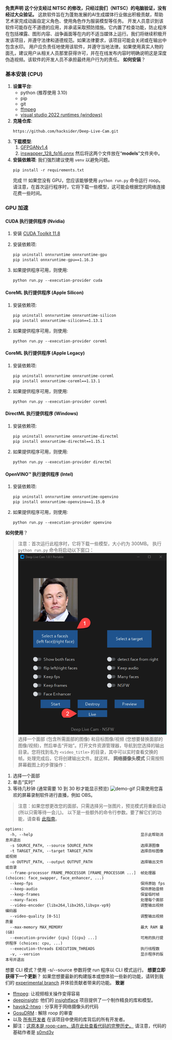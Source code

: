 **免责声明**
**这个分支经过 NITSC 的修改，只经过我们（NITSC）的电脑验证，没有经过大众验证。**
这款软件旨在为蓬勃发展的AI生成媒体行业做出积极贡献，帮助艺术家完成动画自定义角色、使用角色作为服装模型等任务。
开发人员意识到该软件可能存在不道德的应用，并承诺采取预防措施。它内置了检查功能，防止程序在包括裸露、图形内容、战争画面等在内的不适当媒体上运行。我们将继续积极开发该项目，并遵守法律和道德规范。如果法律要求，该项目可能会关闭或在输出中包含水印。
用户应负责任地使用该软件，并遵守当地法律。如果使用真实人物的面孔，建议用户从相关人员那里获得许可，并在在线发布内容时明确说明这是深度伪造视频。该软件的开发人员不承担最终用户行为的责任。
**如何安装**？
### 基本安装 (CPU)
1. **设置平台**:
    - python (推荐使用 3.10)
    - pip
    - git
    - [ffmpeg](https://www.youtube.com/watch?v=OlNWCpFdVMA) 
    - [visual studio 2022 runtimes (windows)](https://visualstudio.microsoft.com/visual-cpp-build-tools/)
2. **克隆仓库**:
    ```
    https://github.com/hacksider/Deep-Live-Cam.git
    ```
3. **下载模型**:
    1. [GFPGANv1.4](https://huggingface.co/hacksider/deep-live-cam/resolve/main/GFPGANv1.4.pth)
    2. [inswapper_128_fp16.onnx](https://huggingface.co/hacksider/deep-live-cam/resolve/main/inswapper_128_fp16.onnx)
    然后将这两个文件放在“**models**”文件夹中。
4. **安装依赖项**:
    我们强烈建议使用 `venv` 以避免问题。
    ```
    pip install -r requirements.txt
    ```
    完成 !!! 如果您没有 GPU，您应该能够使用 `python run.py` 命令运行 roop。请注意，在首次运行程序时，它将下载一些模型，这可能会根据您的网络连接花费一些时间。
### GPU 加速
#### CUDA 执行提供程序 (Nvidia)
1.  安装 [CUDA Toolkit 11.8](https://developer.nvidia.com/cuda-11-8-0-download-archive)
    
2.  安装依赖项:
    ```
    pip uninstall onnxruntime onnxruntime-gpu
    pip install onnxruntime-gpu==1.16.3
    ```
3.  如果提供程序可用，则使用:
    ```
    python run.py --execution-provider cuda
    ```
#### CoreML 执行提供程序 (Apple Silicon)
1.  安装依赖项:
    ```
    pip uninstall onnxruntime onnxruntime-silicon
    pip install onnxruntime-silicon==1.13.1
    ```
2.  如果提供程序可用，则使用:
    ```
    python run.py --execution-provider coreml
    ```
#### CoreML 执行提供程序 (Apple Legacy)
1.  安装依赖项:
    ```
    pip uninstall onnxruntime onnxruntime-coreml
    pip install onnxruntime-coreml==1.13.1
    ```
2.  如果提供程序可用，则使用:
    ```
    python run.py --execution-provider coreml
    ```
#### DirectML 执行提供程序 (Windows)
1.  安装依赖项:
    ```
    pip uninstall onnxruntime onnxruntime-directml
    pip install onnxruntime-directml==1.15.1
    ```
2.  如果提供程序可用，则使用:
    ```
    python run.py --execution-provider directml
    ```
#### OpenVINO™ 执行提供程序 (Intel)
1.  安装依赖项:
    ```
    pip uninstall onnxruntime onnxruntime-openvino
    pip install onnxruntime-openvino==1.15.0
    ```
2.  如果提供程序可用，则使用:
    ```
    python run.py --execution-provider openvino
    ```
**如何使用**？
> 注意：首次运行此程序时，它将下载一些模型，大小约为 300MB。
执行 `python run.py` 命令将启动以下窗口：
![gui-demo](instruction.png)
选择一个面部 (包含所需面部的图像) 和目标图像/视频 (您想要替换面部的图像/视频)，然后单击“开始”。打开文件资源管理器，导航到您选择的输出目录。您将找到名为 `<video_title>` 的目录，其中可以实时查看交换的帧。处理完成后，它将创建输出文件。就这样。
**网络摄像头模式**
只需按照屏幕截图上的步骤操作：
1. 选择一个面部
2. 单击“实时”
3. 等待几秒钟 (通常需要 10 到 30 秒才能显示预览)
![demo-gif](demo.gif)
只需使用您喜欢的屏幕录制软件进行直播，例如 OBS。
> 注意：如果您想更改您的面部，只需选择另一张图片，预览模式将重新启动 (所以只需等待一会儿)。
以下是一些额外的命令行参数。要了解它们的功能，请查看 [此指南](https://github.com/s0md3v/roop/wiki/Advanced-Options)。
```
options:
  -h, --help                                               显示此帮助消息并退出
  -s SOURCE_PATH, --source SOURCE_PATH                     选择源图像
  -t TARGET_PATH, --target TARGET_PATH                     选择目标图像或视频
  -o OUTPUT_PATH, --output OUTPUT_PATH                     选择输出文件或目录
  --frame-processor FRAME_PROCESSOR [FRAME_PROCESSOR ...]  帧处理器 (choices: face_swapper, face_enhancer, ...)
  --keep-fps                                               保持原始 fps
  --keep-audio                                             保持原始音频
  --keep-frames                                            保留临时帧
  --many-faces                                             处理每个面部
  --video-encoder {libx264,libx265,libvpx-vp9}             调整输出视频编码器
  --video-quality [0-51]                                   调整输出视频质量
  --max-memory MAX_MEMORY                                  最大 RAM 量 (GB)
  --execution-provider {cpu} [{cpu} ...]                   可用的执行提供程序 (choices: cpu, ...)
  --execution-threads EXECUTION_THREADS                    执行线程数
  -v, --version                                            显示程序的版本号并退出
```
想要 CLI 模式？使用 -s/--source 参数将使 run 程序以 CLI 模式运行。
**想要立即获得下一个更新**？
如果您想要最新的构建版本或想体验一些新的功能，请转到我们的 [experimental branch](https://github.com/hacksider/Deep-Live-Cam/tree/experimental) 并体验贡献者带来的功能。
**致谢**
- [ffmpeg](https://ffmpeg.org/): 让视频相关操作变得容易
- [deepinsight](https://github.com/deepinsight): 他们的 [insightface](https://github.com/deepinsight/insightface) 项目提供了一个制作精良的库和模型。
- [havok2-htwo](https://github.com/havok2-htwo) : 分享用于网络摄像头的代码
- [GosuDRM](https://github.com/GosuDRM/nsfw-roop) : 解除 roop 的审查
- 以及 [所有开发者](https://github.com/hacksider/Deep-Live-Cam/graphs/contributors) 在该项目中使用的库背后的所有开发者。
- 脚注：[这原本是 roop-cam，请在此处查看代码的完整历史。](https://github.com/hacksider/roop-cam) 请注意，代码的基础作者是 [s0md3v](https://github.com/s0md3v/roop)
